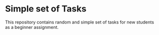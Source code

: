 # Simple set of Tasks 

This repository contains random and simple set of tasks for new students as a beginner assignment.
